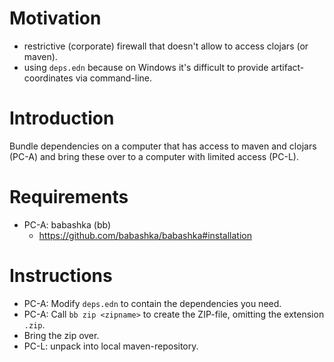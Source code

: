 # Motivation
- restrictive (corporate) firewall that doesn't allow to access clojars (or maven).
- using `deps.edn` because on Windows it's difficult to provide artifact-coordinates via command-line.

# Introduction
Bundle dependencies on a computer that has access to maven and clojars (PC-A) and bring these over to a computer with limited access (PC-L).

# Requirements
- PC-A: babashka (bb)
  - https://github.com/babashka/babashka#installation

# Instructions
- PC-A: Modify `deps.edn` to contain the dependencies you need.
- PC-A: Call `bb zip <zipname>` to create the ZIP-file, omitting the extension `.zip`.
- Bring the zip over.
- PC-L: unpack into local maven-repository.

